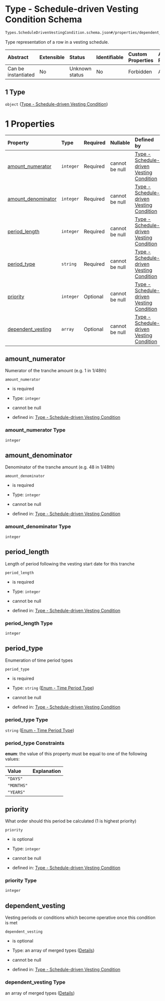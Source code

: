 # Type - Schedule-driven Vesting Condition Schema

```txt
Types.ScheduleDrivenVestingCondition.schema.json#/properties/dependent_vesting/items/anyOf/1
```

Type representation of a row in a vesting schedule.

| Abstract            | Extensible | Status         | Identifiable | Custom Properties | Additional Properties | Access Restrictions | Defined In                                                                                                          |
| :------------------ | :--------- | :------------- | :----------- | :---------------- | :-------------------- | :------------------ | :------------------------------------------------------------------------------------------------------------------ |
| Can be instantiated | No         | Unknown status | No           | Forbidden         | Allowed               | none                | [EventDrivenVestingCondition.schema.json*](../types/EventDrivenVestingCondition.schema.json "open original schema") |

## 1 Type

`object` ([Type - Schedule-driven Vesting Condition](vesting-1-properties-vesting-type---eventdrivenvestingcondition-array-items-anyof-type---schedule-driven-vesting-condition.md))

# 1 Properties

| Property                                  | Type      | Required | Nullable       | Defined by                                                                                                                                                                                    |
| :---------------------------------------- | :-------- | :------- | :------------- | :-------------------------------------------------------------------------------------------------------------------------------------------------------------------------------------------- |
| [amount_numerator](#amount_numerator)     | `integer` | Required | cannot be null | [Type - Schedule-driven Vesting Condition](scheduledrivenvestingcondition-properties-amount_numerator.md "Types.ScheduleDrivenVestingCondition.schema.json#/properties/amount_numerator")     |
| [amount_denominator](#amount_denominator) | `integer` | Required | cannot be null | [Type - Schedule-driven Vesting Condition](scheduledrivenvestingcondition-properties-amount_denominator.md "Types.ScheduleDrivenVestingCondition.schema.json#/properties/amount_denominator") |
| [period_length](#period_length)           | `integer` | Required | cannot be null | [Type - Schedule-driven Vesting Condition](scheduledrivenvestingcondition-properties-period_length.md "Types.ScheduleDrivenVestingCondition.schema.json#/properties/period_length")           |
| [period_type](#period_type)               | `string`  | Required | cannot be null | [Type - Schedule-driven Vesting Condition](scheduledrivenvestingcondition-properties-enum---time-period-type.md "Enums.Period.schema.json#/properties/period_type")                           |
| [priority](#priority)                     | `integer` | Optional | cannot be null | [Type - Schedule-driven Vesting Condition](scheduledrivenvestingcondition-properties-priority.md "Types.ScheduleDrivenVestingCondition.schema.json#/properties/priority")                     |
| [dependent_vesting](#dependent_vesting)   | `array`   | Optional | cannot be null | [Type - Schedule-driven Vesting Condition](scheduledrivenvestingcondition-properties-dependent_vesting.md "Types.ScheduleDrivenVestingCondition.schema.json#/properties/dependent_vesting")   |

## amount_numerator

Numerator of the tranche amount (e.g. 1 in 1/48th)

`amount_numerator`

*   is required

*   Type: `integer`

*   cannot be null

*   defined in: [Type - Schedule-driven Vesting Condition](scheduledrivenvestingcondition-properties-amount_numerator.md "Types.ScheduleDrivenVestingCondition.schema.json#/properties/amount_numerator")

### amount_numerator Type

`integer`

## amount_denominator

Denominator of the tranche amount (e.g. 48 in 1/48th)

`amount_denominator`

*   is required

*   Type: `integer`

*   cannot be null

*   defined in: [Type - Schedule-driven Vesting Condition](scheduledrivenvestingcondition-properties-amount_denominator.md "Types.ScheduleDrivenVestingCondition.schema.json#/properties/amount_denominator")

### amount_denominator Type

`integer`

## period_length

Length of period following the vesting start date for this tranche

`period_length`

*   is required

*   Type: `integer`

*   cannot be null

*   defined in: [Type - Schedule-driven Vesting Condition](scheduledrivenvestingcondition-properties-period_length.md "Types.ScheduleDrivenVestingCondition.schema.json#/properties/period_length")

### period_length Type

`integer`

## period_type

Enumeration of time period types

`period_type`

*   is required

*   Type: `string` ([Enum - Time Period Type](scheduledrivenvestingcondition-properties-enum---time-period-type.md))

*   cannot be null

*   defined in: [Type - Schedule-driven Vesting Condition](scheduledrivenvestingcondition-properties-enum---time-period-type.md "Enums.Period.schema.json#/properties/period_type")

### period_type Type

`string` ([Enum - Time Period Type](scheduledrivenvestingcondition-properties-enum---time-period-type.md))

### period_type Constraints

**enum**: the value of this property must be equal to one of the following values:

| Value      | Explanation |
| :--------- | :---------- |
| `"DAYS"`   |             |
| `"MONTHS"` |             |
| `"YEARS"`  |             |

## priority

What order should this period be calculated (1 is highest priority)

`priority`

*   is optional

*   Type: `integer`

*   cannot be null

*   defined in: [Type - Schedule-driven Vesting Condition](scheduledrivenvestingcondition-properties-priority.md "Types.ScheduleDrivenVestingCondition.schema.json#/properties/priority")

### priority Type

`integer`

## dependent_vesting

Vesting periods or conditions which become operative once this condition is met

`dependent_vesting`

*   is optional

*   Type: an array of merged types ([Details](scheduledrivenvestingcondition-properties-dependent_vesting-items.md))

*   cannot be null

*   defined in: [Type - Schedule-driven Vesting Condition](scheduledrivenvestingcondition-properties-dependent_vesting.md "Types.ScheduleDrivenVestingCondition.schema.json#/properties/dependent_vesting")

### dependent_vesting Type

an array of merged types ([Details](scheduledrivenvestingcondition-properties-dependent_vesting-items.md))
